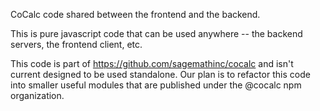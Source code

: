 CoCalc code shared between the frontend and the backend.

This is pure javascript code that can be used anywhere -- the backend servers, the frontend client, etc.

This code is part of https://github.com/sagemathinc/cocalc and isn't current designed to be used standalone. Our plan is to refactor this code into smaller useful modules that are published under the @cocalc npm organization.
